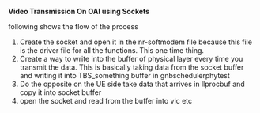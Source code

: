 **Video Transmission On OAI using Sockets**

following shows the flow of the process

1. Create the socket and open it in the nr-softmodem file because this file is the driver file for all the functions. This one time thing.
2. Create a way to write into the buffer of physical layer every time you transmit the data. This is basically taking data from the socket buffer and writing it into TBS_something buffer in gnbschedulerphytest 
3. Do the opposite on the UE side take data that arrives in llprocbuf and copy it into socket buffer
4. open the socket and read from the buffer into vlc  etc
